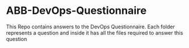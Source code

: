 # ABB-DevOps-Questionnaire
This Repo contains answers to the DevOps Questionnaire. Each folder represents a question and inside it has all the files required to answer this question
